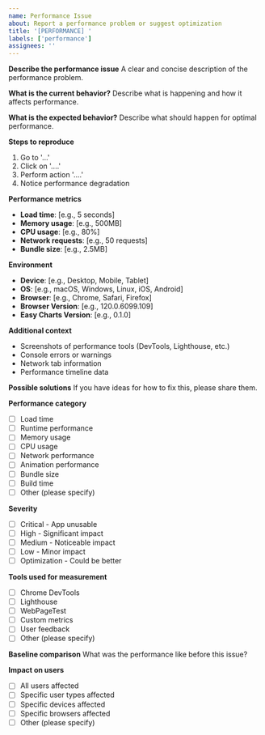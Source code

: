 ```yaml
---
name: Performance Issue
about: Report a performance problem or suggest optimization
title: '[PERFORMANCE] '
labels: ['performance']
assignees: ''
---
```


**Describe the performance issue**
A clear and concise description of the performance problem.

**What is the current behavior?**
Describe what is happening and how it affects performance.

**What is the expected behavior?**
Describe what should happen for optimal performance.

**Steps to reproduce**
1. Go to '...'
2. Click on '....'
3. Perform action '....'
4. Notice performance degradation

**Performance metrics**
- **Load time**: [e.g., 5 seconds]
- **Memory usage**: [e.g., 500MB]
- **CPU usage**: [e.g., 80%]
- **Network requests**: [e.g., 50 requests]
- **Bundle size**: [e.g., 2.5MB]

**Environment**
- **Device**: [e.g., Desktop, Mobile, Tablet]
- **OS**: [e.g., macOS, Windows, Linux, iOS, Android]
- **Browser**: [e.g., Chrome, Safari, Firefox]
- **Browser Version**: [e.g., 120.0.6099.109]
- **Easy Charts Version**: [e.g., 0.1.0]

**Additional context**
- Screenshots of performance tools (DevTools, Lighthouse, etc.)
- Console errors or warnings
- Network tab information
- Performance timeline data

**Possible solutions**
If you have ideas for how to fix this, please share them.

**Performance category**
- [ ] Load time
- [ ] Runtime performance
- [ ] Memory usage
- [ ] CPU usage
- [ ] Network performance
- [ ] Animation performance
- [ ] Bundle size
- [ ] Build time
- [ ] Other (please specify)

**Severity**
- [ ] Critical - App unusable
- [ ] High - Significant impact
- [ ] Medium - Noticeable impact
- [ ] Low - Minor impact
- [ ] Optimization - Could be better

**Tools used for measurement**
- [ ] Chrome DevTools
- [ ] Lighthouse
- [ ] WebPageTest
- [ ] Custom metrics
- [ ] User feedback
- [ ] Other (please specify)

**Baseline comparison**
What was the performance like before this issue?

**Impact on users**
- [ ] All users affected
- [ ] Specific user types affected
- [ ] Specific devices affected
- [ ] Specific browsers affected
- [ ] Other (please specify)
